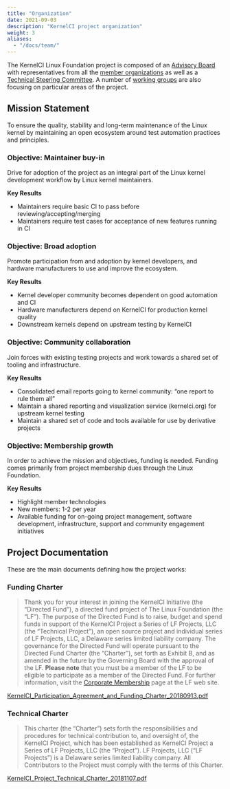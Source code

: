 ```yaml
---
title: "Organization"
date: 2021-09-03
description: "KernelCI project organization"
weight: 3
aliases:
  - "/docs/team/"
---
```


The KernelCI Linux Foundation project is composed of an [Advisory Board](board)
with representatives from all the [member organizations](members) as well as a
[Technical Steering Committee](tsc).  A number of [working
groups](working-groups) are also focusing on particular areas of the project.

## Mission Statement
To ensure the quality, stability and long-term maintenance of the Linux kernel
by maintaining an open ecosystem around test automation practices and
principles.

### Objective: Maintainer buy-in
Drive for adoption of the project as an integral part of the Linux kernel
development workflow by Linux kernel maintainers.

**Key Results**
* Maintainers require basic CI to pass before reviewing/accepting/merging
* Maintainers require test cases for acceptance of new features running in CI

### Objective: Broad adoption
Promote participation from and adoption by kernel developers, and hardware
manufacturers to use and improve the ecosystem.

**Key Results**
* Kernel developer community becomes dependent on good automation and CI
* Hardware manufacturers depend on KernelCI for production kernel quality
* Downstream kernels depend on upstream testing by KernelCI

### Objective: Community collaboration
Join forces with existing testing projects and work towards a shared set of
tooling and infrastructure.

**Key Results**
* Consolidated email reports going to kernel community: “one report to rule them
all”
* Maintain a shared reporting and visualization service (kernelci.org) for
upstream kernel testing
* Maintain a shared set of code and tools available for use by derivative
projects

### Objective: Membership growth
In order to achieve the mission and objectives, funding is needed. Funding comes
primarily from project membership dues through the Linux Foundation.

**Key Results**
* Highlight member technologies
* New members: 1-2 per year
* Available funding for on-going project management, software development,
infrastructure, support and community engagement initiatives

## Project Documentation
These are the main documents defining how the project works:

### Funding Charter

> Thank you for your interest in joining the KernelCI Initiative (the “Directed
Fund”), a directed fund project of The Linux Foundation (the “LF”). The purpose
of the Directed Fund is to raise, budget and spend funds in support of the
KernelCI Project a Series of LF Projects, LLC (the “Technical Project”), an
open source project and individual series of LF Projects, LLC, a Delaware
series limited liability company. The governance for the Directed Fund will
operate pursuant to the Directed Fund Charter (the “Charter”), set forth as
Exhibit B, and as amended in the future by the Governing Board with the
approval of the LF. **Please note** that you must be a member of the LF to be
eligible to participate as a member of the Directed Fund. For further
information, visit the [Corporate
Membership](https://www.linuxfoundation.org/join/members/) page at the LF web
site.

[KernelCI_Participation_Agreement_and_Funding_Charter_20180913.pdf
](/files/KernelCI_Participation_Agreement_and_Funding_Charter_20180913.pdf)
### Technical Charter

> This charter (the “Charter”) sets forth the responsibilities and procedures
for technical contribution to, and oversight of, the KernelCI Project, which
has been established as KernelCI Project a Series of LF Projects, LLC (the
“Project”). LF Projects, LLC (“LF Projects”) is a Delaware series limited
liability company. All Contributors to the Project must comply with the terms
of this Charter.

[KernelCI_Project_Technical_Charter_20181107.pdf
](/files/KernelCI_Project_Technical_Charter_20181107.pdf)

